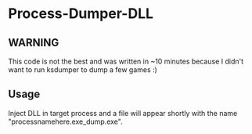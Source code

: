 # Process-Dumper-DLL

## WARNING
This code is not the best and was written in ~10 minutes because I didn't want to run ksdumper to dump a few games :)


## Usage
Inject DLL in target process and a file will appear shortly with the name "processnamehere.exe_dump.exe".
